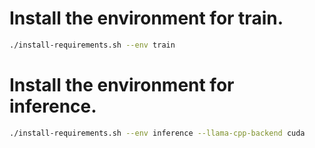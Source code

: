# Install the environment for train.

```bash
./install-requirements.sh --env train
```

# Install the environment for inference.

```bash
./install-requirements.sh --env inference --llama-cpp-backend cuda
```
